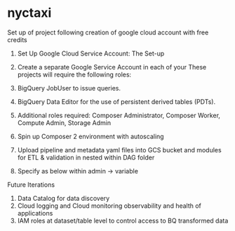 # nyctaxi
Set up of project following creation of google cloud account with free credits
1.	Set Up Google Cloud Service Account:
The Set-up
1.	Create a separate Google Service Account in each of your These projects will require the following roles:
1.	BigQuery JobUser to issue queries.
2.	BigQuery Data Editor for the use of persistent derived tables (PDTs).
3.	Additional roles required: Composer Administrator, Composer Worker, Compute Admin, Storage Admin

 
2.	Spin up Composer 2 environment with autoscaling
 
3.	Upload pipeline and metadata yaml files into GCS bucket and modules for ETL & validation in nested within DAG folder 
  	   
5.	Specify as below within admin -> variable
 
Future Iterations
1.	Data Catalog for data discovery
2.	Cloud logging and Cloud monitoring observability and health of applications
3.	IAM roles at dataset/table level to control access to BQ transformed data

